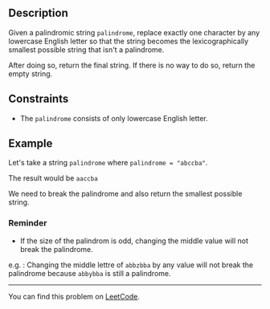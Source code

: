 ## Description
Given a palindromic string ```palindrome```, replace exactly one character by any lowercase English letter so that the string becomes the lexicographically smallest possible string that isn't a palindrome.

After doing so, return the final string.  If there is no way to do so, return the empty string.

## Constraints
- The ```palindrome``` consists of only lowercase English letter.

## Example
Let's take a string ```palindrome``` where ```palindrome = "abccba"```.

The result would be ```aaccba```

We need to break the palindrome and also return the smallest possible string.

### Reminder
- If the size of the palindrom is odd, changing the middle value will not break the palindrome.

e.g. : Changing the middle lettre of ```abbzbba``` by any value will not break the palindrome because ```abbybba``` is still a palindrome.

***
You can find this problem on [LeetCode](https://leetcode.com/problems/break-a-palindrome/).
